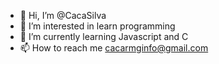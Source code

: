 - 👋 Hi, I’m @CacaSilva
- 👀 I’m interested in learn programming
- 🌱 I’m currently learning Javascript and C
- 📫 How to reach me cacarmginfo@gmail.com

<!---
CacaSilva/CacaSilva is a ✨ special ✨ repository because its `README.md` (this file) appears on your GitHub profile.
You can click the Preview link to take a look at your changes.
--->
